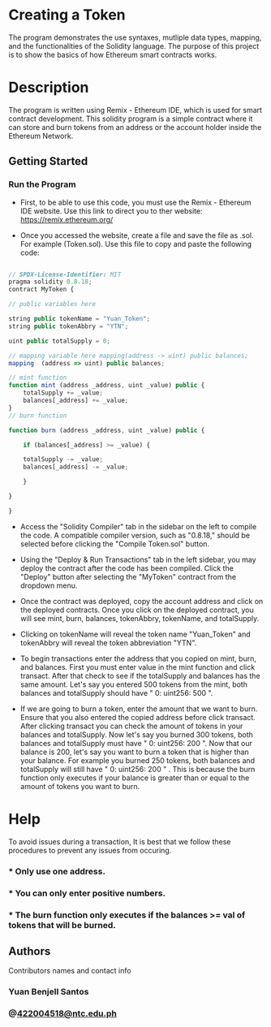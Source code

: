 # Creating a Token 
The program demonstrates the use syntaxes, mutliple data types, mapping, and the functionalities of the Solidity language. The purpose of this project is to show the basics of how Ethereum smart contracts works. 

# Description
The program is written using Remix - Ethereum IDE, which is used for smart contract development. This solidity program is a simple contract where it can store and burn tokens from 
 an address or the account holder inside the Ethereum Network.

 ## Getting Started

 ### Run the Program
* First, to be able to use this code, you must use the Remix - Ethereum IDE website. Use this link to direct you to ther website: https://remix.ethereum.org/

* Once you accessed the website, create a file and save the file as .sol. For example (Token.sol). Use this file to copy and paste the following code:

```javascript

// SPDX-License-Identifier: MIT
pragma solidity 0.8.18;
contract MyToken {

// public variables here

string public tokenName = "Yuan_Token"; 
string public tokenAbbry = "YTN";

uint public totalSupply = 0;

// mapping variable here mapping(address -> uint) public balances;
mapping  (address => uint) public balances;

// mint function
function mint (address _address, uint _value) public {
    totalSupply += _value;
    balances[_address] += _value;
}
// burn function

function burn (address _address, uint _value) public {

    if (balances[_address] >= _value) {

    totalSupply -= _value;
    balances[_address] -= _value;

    }

}

}

```
* Access the "Solidity Compiler" tab in the sidebar on the left to compile the code. A compatible compiler version, such as "0.8.18," should be selected before clicking the "Compile Token.sol" button.

* Using the "Deploy & Run Transactions" tab in the left sidebar, you may deploy the contract after the code has been compiled. Click the "Deploy" button after selecting the "MyToken" contract from the dropdown menu.

* Once the contract was deployed, copy the account address and click on the deployed contracts. Once you click on the deployed contract, you will see mint, burn, balances, tokenAbbry, tokenName, and totalSupply. 

* Clicking on tokenName will reveal the token name "Yuan_Token" and tokenAbbry will reveal the token abbreviation "YTN".

* To begin transactions enter the address that you copied on mint, burn, and balances. First you must enter value in the mint function and click transact. After that check to see if the totalSupply and balances has the same amount. Let's say you entered 500 tokens from the mint, both balances and totalSupply should have " 0: uint256: 500 ".

* If we are going to burn a token, enter the amount that we want to burn. Ensure that you also entered the copied address before click transact. After clicking transact you can check the amount of tokens in your balances and totalSupply. Now let's say you burned 300 tokens,  both balances and totalSupply must have " 0: uint256: 200 ".
Now that our balance is 200, let's say you want to burn a token that is higher than your balance. 
For example you burned 250 tokens,  both balances and totalSupply will still have " 0: uint256: 200 " . This is because the burn function only executes if your balance is greater than or equal to the amount of tokens you want to burn.

# Help
To avoid issues during a transaction, It is best that we follow these procedures to prevent any issues from occuring.
 ### * Only use one address.
 ### * You can only enter positive numbers.
 ### * The burn function only executes if the balances >= val of tokens that will be burned.

## Authors

Contributors names and contact info

### Yuan Benjell Santos
### @422004518@ntc.edu.ph


